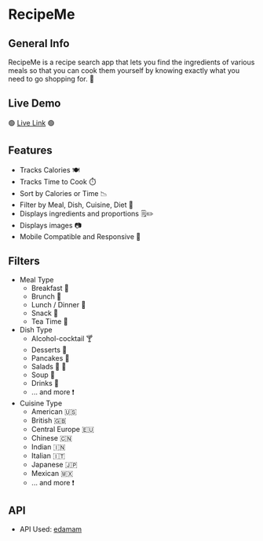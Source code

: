 # RecipeMe

## General Info

RecipeMe is a recipe search app that lets you find the ingredients of various meals so that you can cook them yourself by knowing exactly what you need to go shopping for. 🛒

## Live Demo

🟢 [Live Link](https://recipeme-cc9cc.web.app) 🟢

## Features

- Tracks Calories 🍽️
- Tracks Time to Cook ⏱️
- Sort by Calories or Time 📉
- Filter by Meal, Dish, Cuisine, Diet 🍲
- Displays ingredients and proportions 🗒️✏️
- Displays images 📷
- Mobile Compatible and Responsive 📱

## Filters

- Meal Type
  - Breakfast 🥞
  - Brunch 🍚
  - Lunch / Dinner 🍝
  - Snack 🍫
  - Tea Time 🍵
- Dish Type
  - Alcohol-cocktail 🍸
  - Desserts 🍨
  - Pancakes 🥞
  - Salads 🍅 🥄
  - Soup 🍜
  - Drinks 🍹
  - ... and more ❗
- Cuisine Type
  - American 🇺🇸
  - British 🇬🇧
  - Central Europe 🇪🇺
  - Chinese 🇨🇳
  - Indian 🇮🇳
  - Italian 🇮🇹
  - Japanese 🇯🇵
  - Mexican 🇲🇽
  - ... and more ❗

## API

- API Used: [edamam](https://edamam.com)
